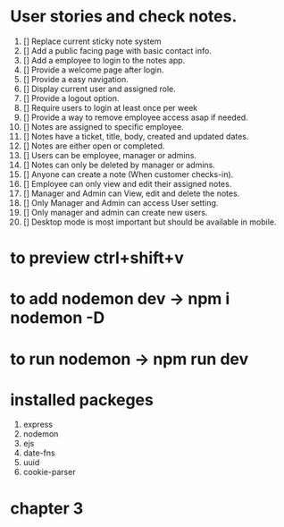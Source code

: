# User stories and check notes.

1. [] Replace current sticky note system
2. [] Add a public facing page with basic contact info.
3. [] Add a employee to login to the notes app.
4. [] Provide a welcome page after login.
5. [] Provide a easy navigation.
6. [] Display current user and assigned role.
7. [] Provide a logout option.
8. [] Require users to login at least once per week
9. [] Provide a way to remove employee access asap if needed.
10. [] Notes are assigned to specific employee.
11. [] Notes have a ticket, title, body, created and updated dates.
12. [] Notes are either open or completed.
13. [] Users can be employee, manager or admins.
14. [] Notes can only be deleted by manager or admins.
15. [] Anyone can create a note (When customer checks-in).
16. [] Employee can only view and edit their assigned notes.
17. [] Manager and Admin can View, edit and delete the notes.
18. [] Only Manager and Admin can access User setting.
19. [] Only manager and admin can create new users.
20. [] Desktop mode is most important but should be available in mobile.


# to preview ctrl+shift+v
# to add nodemon dev  -> npm i nodemon -D
# to run nodemon -> npm run dev


# installed packeges
1. express
2. nodemon
3. ejs
4. date-fns
5. uuid
6. cookie-parser


# chapter 3
